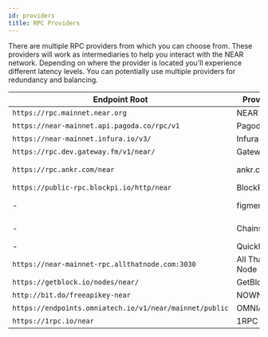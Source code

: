 ```yaml
---
id: providers
title: RPC Providers
---
```


There are multiple RPC providers from which you can choose from. These providers will work as intermediaries to help you interact with the NEAR network.
Depending on where the provider is located you'll experience different latency levels. You can potentially use multiple providers for redundancy and
balancing.


| Endpoint Root                           | Provider   | Documentation                                                       |
| --------------------------------------- | ---------- | ------------------------------------------------------------------- |
| `https://rpc.mainnet.near.org`            | NEAR       | [You are there!](setup.md)                                          |
| `https://near-mainnet.api.pagoda.co/rpc/v1`      | Pagoda     | https://www.pagoda.co/console                                       |
| `https://near-mainnet.infura.io/v3/`      | Infura     | https://docs.infura.io/infura/networks/near                         |
| `https://rpc.dev.gateway.fm/v1/near/`     | Gateway.fm | https://gateway.fm/                                                 |
| `https://rpc.ankr.com/near`               | ankr.com   | https://www.ankr.com/docs/build-blockchain/chains/v2/near/          |
| `https://public-rpc.blockpi.io/http/near` | BlockPi    | https://chains.blockpi.io/#/near                                    |
| -                                       | figment.io | https://docs.figment.io/guides/staking-api/near/delegate/ |
| -                                       | Chainstack | https://chainstack.com/build-better-with-near/            |
| -                                       | QuickNode | https://www.quicknode.com/chains/near            |
| `https://near-mainnet-rpc.allthatnode.com:3030` | All That Node | https://docs.allthatnode.com/protocols/near/          |
| `https://getblock.io/nodes/near/` | GetBlock | https://getblock.io/nodes/near/         |
| `http://bit.do/freeapikey-near` | NOWNodes |    https://nownodes.io/     |
| `https://endpoints.omniatech.io/v1/near/mainnet/public` | OMNIA | https://omniatech.io |
| `https://1rpc.io/near` | 1RPC | https://docs.ata.network/1rpc/introduction/ |
